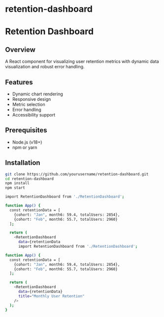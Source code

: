 # retention-dashboard
# Retention Dashboard

## Overview
A React component for visualizing user retention metrics with dynamic data visualization and robust error handling.

## Features
- Dynamic chart rendering
- Responsive design
- Metric selection
- Error handling
- Accessibility support

## Prerequisites
- Node.js (v18+)
- npm or yarn

## Installation
```bash
git clone https://github.com/yourusername/retention-dashboard.git
cd retention-dashboard
npm install
npm start

import RetentionDashboard from './RetentionDashboard';

function App() {
  const retentionData = [
    {cohort: "Jan", month6: 59.4, totalUsers: 2854},
    {cohort: "Feb", month6: 55.7, totalUsers: 2960}
  ];

  return (
    <RetentionDashboard 
      data={retentionData
      import RetentionDashboard from './RetentionDashboard';

function App() {
  const retentionData = [
    {cohort: "Jan", month6: 59.4, totalUsers: 2854},
    {cohort: "Feb", month6: 55.7, totalUsers: 2960}
  ];

  return (
    <RetentionDashboard 
      data={retentionData}
      title="Monthly User Retention"
    />
  );
}

